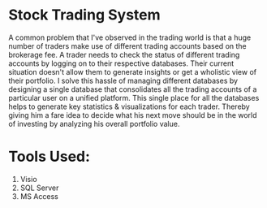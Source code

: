 # Stock Trading System

A common problem that I've observed in the trading world is that a huge number of traders make use of different trading accounts based on the brokerage fee. A trader needs to check the status of different trading accounts by logging on to their respective databases. Their current situation doesn't allow them to generate insights or get a wholistic view of their portfolio.
I solve this hassle of managing different databases by designing a single database that consolidates all the trading accounts of a particular user on a unified platform. This single place for all the databases helps to generate key statistics & visualizations for each trader. Thereby giving him a fare idea to decide what his next move should be in the world of investing by analyzing his overall portfolio value.

# Tools Used: 
1. Visio
2. SQL Server
3. MS Access
